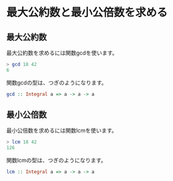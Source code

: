 最大公約数と最小公倍数を求める
==============================

最大公約数
----------

最大公約数を求めるには関数gcdを使います。

```haskell
> gcd 18 42
6
```

関数gcdの型は、つぎのようになります。

```haskell
gcd :: Integral a => a -> a -> a
```

最小公倍数
----------

最小公倍数を求めるには関数lcmを使います。

```haskell
> lcm 18 42
126
```

関数lcmの型は、つぎのようになります。

```haskell
lcm :: Integral a => a -> a -> a
```
